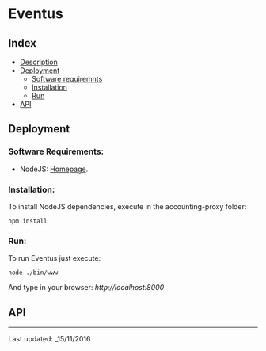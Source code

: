 # Eventus
## Index
* [Description](#description)
* [Deployment](#deployment)
	* [Software requiremnts](#softwarerequirements)
	* [Installation](#installation)
	* [Run](#Run)
* [API](#api)

## <a name="deployment"/> Deployment

### <a name="softwarerequirements"/> Software Requirements:
 - NodeJS: [Homepage](http://nodejs.org/).

### <a name="installation"/> Installation:


To install NodeJS dependencies, execute in the accounting-proxy folder:
```{bash}
npm install
```

### <a name="run"/> Run:

To run Eventus just execute:
```{bash}
node ./bin/www
```

And type in your browser: *http://localhost:8000*



## <a name="api"/> API

---
Last updated: _15/11/2016

